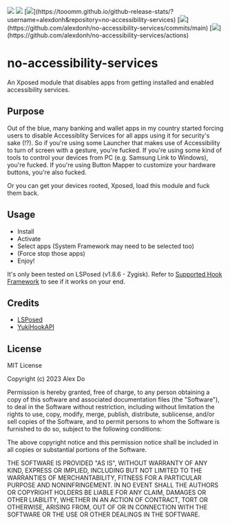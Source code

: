 [![](https://img.shields.io/github/v/release/alexdonh/no-accessibility-services?style=flat-square)](https://github.com/alexdonh/no-accessibility-services/releases/latest)
![](https://img.shields.io/github/repo-size/alexdonh/no-accessibility-services?style=flat-square)
[![](https://img.shields.io/github/downloads/alexdonh/no-accessibility-services/total?style=flat-square")](https://tooomm.github.io/github-release-stats/?username=alexdonh&repository=no-accessibility-services)
[![](https://img.shields.io/github/last-commit/alexdonh/no-accessibility-services/main?style=flat-square")](https://github.com/alexdonh/no-accessibility-services/commits/main)
[![](https://img.shields.io/github/actions/workflow/status/alexdonh/no-accessibility-services/android.yml?style=flat-square")](https://github.com/alexdonh/no-accessibility-services/actions)


# no-accessibility-services

An Xposed module that disables apps from getting installed and enabled accessibility services.

## Purpose

Out of the blue, many banking and wallet apps in my country started forcing users to disable Accessiblity Services for all apps using it for security's sake (!?). So if you're using some Launcher that makes use of Accessibility to turn of screen with a gesture, you're fucked. If you're using some kind of tools to control your devices from PC (e.g. Samsung Link to Windows), you're fucked. If you're using Button Mapper to customize your hardware buttons, you're also fucked.

Or you can get your devices rooted, Xposed, load this module and fuck them back.

## Usage

- Install 
- Activate
- Select apps (System Framework may need to be selected too)
- (Force stop those apps)
- Enjoy!

It's only been tested on LSPosed (v1.8.6 - Zygisk). Refer to [Supported Hook Framework](https://fankes.github.io/YukiHookAPI/en/guide/home.html#suppored-hook-framework) to see if it works on your end.

## Credits

- [LSPosed](https://github.com/LSPosed)
- [YukiHookAPI](https://github.com/fankes/YukiHookAPI)

## License

MIT License

Copyright (c) 2023 Alex Do

Permission is hereby granted, free of charge, to any person obtaining a copy
of this software and associated documentation files (the "Software"), to deal
in the Software without restriction, including without limitation the rights
to use, copy, modify, merge, publish, distribute, sublicense, and/or sell
copies of the Software, and to permit persons to whom the Software is
furnished to do so, subject to the following conditions:

The above copyright notice and this permission notice shall be included in all
copies or substantial portions of the Software.

THE SOFTWARE IS PROVIDED "AS IS", WITHOUT WARRANTY OF ANY KIND, EXPRESS OR
IMPLIED, INCLUDING BUT NOT LIMITED TO THE WARRANTIES OF MERCHANTABILITY,
FITNESS FOR A PARTICULAR PURPOSE AND NONINFRINGEMENT. IN NO EVENT SHALL THE
AUTHORS OR COPYRIGHT HOLDERS BE LIABLE FOR ANY CLAIM, DAMAGES OR OTHER
LIABILITY, WHETHER IN AN ACTION OF CONTRACT, TORT OR OTHERWISE, ARISING FROM,
OUT OF OR IN CONNECTION WITH THE SOFTWARE OR THE USE OR OTHER DEALINGS IN THE
SOFTWARE.
